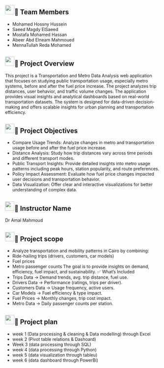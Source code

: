 ## <img src="https://media.giphy.com/media/iY8CRBdQXODJSCERIr/giphy.gif" width="30px">👥 Team Members
- Mohamed Hossny Hussein
- Saeed Magdy ElSaeed
- Mostafa Mohamed Hassan
- Abeer Abd Elneam Mahmoued
- MennaTullah Reda Mohamed


## <img src="https://media.giphy.com/media/iY8CRBdQXODJSCERIr/giphy.gif" width="30px">📌 Project Overview

This project is a Transportation and Metro Data Analysis web application that focuses on studying public transportation usage, especially metro systems, before and after the fuel price increase. The project analyzes trip distances, user behavior, and traffic volume changes.
The application provides visual insights and analytical dashboards based on real-world transportation datasets. The system is designed for data-driven decision-making and offers scalable insights for urban planning and transportation efficiency.

## <img src="https://media.giphy.com/media/iY8CRBdQXODJSCERIr/giphy.gif" width="30px">🎯 Project Objectives

- Compare Usage Trends: Analyze changes in metro and transportation usage before and after the fuel price increase.
- Distance Analysis: Study how trip distances vary across time periods and different transport modes.
- Public Transport Insights: Provide detailed insights into metro usage patterns including peak hours, station popularity, and route preferences.
- Policy Impact Assessment: Evaluate how fuel price changes impacted user decisions and transportation behavior.
- Data Visualization: Offer clear and interactive visualizations for better understanding of complex data.

## <img src="https://media.giphy.com/media/iY8CRBdQXODJSCERIr/giphy.gif" width="30px">🎯 Instructor Name

Dr Amal Mahmoud

## <img src="https://media.giphy.com/media/iY8CRBdQXODJSCERIr/giphy.gif" width="30px">🎯 Project scope

- Analyze transportation and mobility patterns in Cairo by combining:
- Ride-hailing trips (drivers, customers, car models)
- Fuel prices
- Metro passenger counts
The goal is to provide insights on demand, efficiency, fuel impact, and sustainability.
✅ What’s Included
- Trips Data → Demand trends, avg. trip distance, fuel use.
- Drivers Data → Performance (ratings, trips per driver).
- Customers Data → Usage frequency, active users.
- Car Models → Fuel efficiency & type impact.
- Fuel Prices → Monthly changes, trip cost impact.
- Metro Data → Daily passenger counts per station.

## <img src="https://media.giphy.com/media/iY8CRBdQXODJSCERIr/giphy.gif" width="30px">🎯 Project plan
- week 1 (Data processing & cleaning & Data modelling) through Excel
- week 2 (Pivot table relations & Dashoard)
- Week 3 (data processing through SQL)
- week 4 (data processing through Python)
- week 5 (data visualization through tableu) 
- week 6 (data dashboard through PowerBi)



